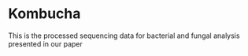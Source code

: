 # Kombucha
This is the processed sequencing data for bacterial and fungal analysis presented in our paper

